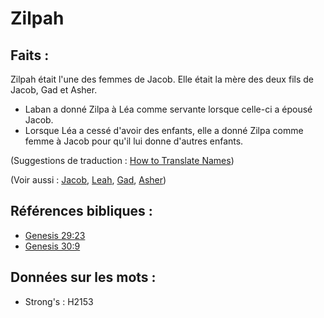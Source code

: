 # Zilpah

## Faits :

Zilpah était l'une des femmes de Jacob. Elle était la mère des deux fils de Jacob, Gad et Asher.

* Laban a donné Zilpa à Léa comme servante lorsque celle-ci a épousé Jacob.
* Lorsque Léa a cessé d'avoir des enfants, elle a donné Zilpa comme femme à Jacob pour qu'il lui donne d'autres enfants.

(Suggestions de traduction : [How to Translate Names](rc://en/ta/man/translate/translate-names))

(Voir aussi : [Jacob](../names/jacob.md), [Leah](../names/leah.md), [Gad](../names/gad.md), [Asher](../names/asher.md))

## Références bibliques :

* [Genesis 29:23](rc://en/tn/help/gen/29/23)
* [Genesis 30:9](rc://en/tn/help/gen/30/9)

## Données sur les mots :

* Strong's : H2153
